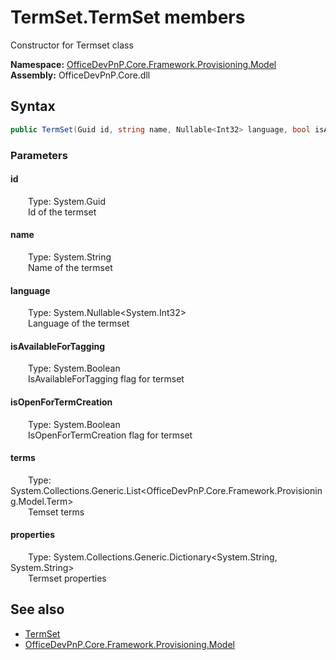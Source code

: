# TermSet.TermSet members 
 Constructor for Termset class   

**Namespace:** [OfficeDevPnP.Core.Framework.Provisioning.Model](OfficeDevPnP.Core.Framework.Provisioning.Model.md)  
**Assembly:** OfficeDevPnP.Core.dll  
## Syntax
```C#
public TermSet(Guid id, string name, Nullable<Int32> language, bool isAvailableForTagging, bool isOpenForTermCreation, List<Term> terms, Dictionary<String, String> properties)
```
### Parameters
#### id  
&emsp;&emsp;Type: System.Guid  
&emsp;&emsp;Id of the termset  


#### name  
&emsp;&emsp;Type: System.String  
&emsp;&emsp;Name of the termset  


#### language  
&emsp;&emsp;Type: System.Nullable<System.Int32>  
&emsp;&emsp;Language of the termset  


#### isAvailableForTagging  
&emsp;&emsp;Type: System.Boolean  
&emsp;&emsp;IsAvailableForTagging flag for termset  


#### isOpenForTermCreation  
&emsp;&emsp;Type: System.Boolean  
&emsp;&emsp;IsOpenForTermCreation flag for termset  


#### terms  
&emsp;&emsp;Type: System.Collections.Generic.List<OfficeDevPnP.Core.Framework.Provisioning.Model.Term>  
&emsp;&emsp;Temset terms  


#### properties  
&emsp;&emsp;Type: System.Collections.Generic.Dictionary<System.String, System.String>  
&emsp;&emsp;Termset properties  


## See also
- [TermSet](OfficeDevPnP.Core.Framework.Provisioning.Model.TermSet.md)
- [OfficeDevPnP.Core.Framework.Provisioning.Model](OfficeDevPnP.Core.Framework.Provisioning.Model.md)
